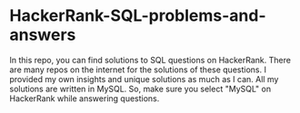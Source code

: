 # HackerRank-SQL-problems-and-answers

In this repo, you can find solutions to SQL questions on HackerRank. There are many repos on the internet for the solutions of these questions. I provided my own insights and unique solutions as much as I can. All my solutions are written in MySQL. So, make sure you select "MySQL" on HackerRank while answering questions.
